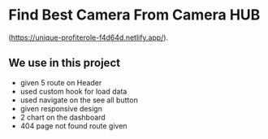 # Find Best Camera From Camera HUB

(https://unique-profiterole-f4d64d.netlify.app/).

## We use in this project
* given 5 route on Header
* used custom hook for load data
* used navigate on the see all button
* given responsive design
* 2 chart on the dashboard
* 404 page not found route given 

